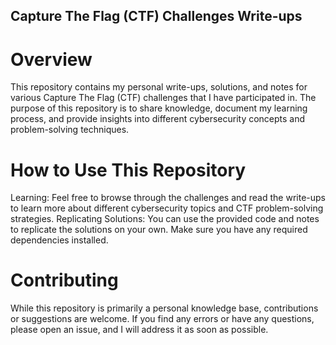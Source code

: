 ## Capture The Flag (CTF) Challenges Write-ups
# Overview
This repository contains my personal write-ups, solutions, and notes for various Capture The Flag (CTF) challenges that I have participated in. The purpose of this repository is to share knowledge, document my learning process, and provide insights into different cybersecurity concepts and problem-solving techniques.

# How to Use This Repository
Learning: Feel free to browse through the challenges and read the write-ups to learn more about different cybersecurity topics and CTF problem-solving strategies.
Replicating Solutions: You can use the provided code and notes to replicate the solutions on your own. Make sure you have any required dependencies installed.

# Contributing
While this repository is primarily a personal knowledge base, contributions or suggestions are welcome. If you find any errors or have any questions, please open an issue, and I will address it as soon as possible.
